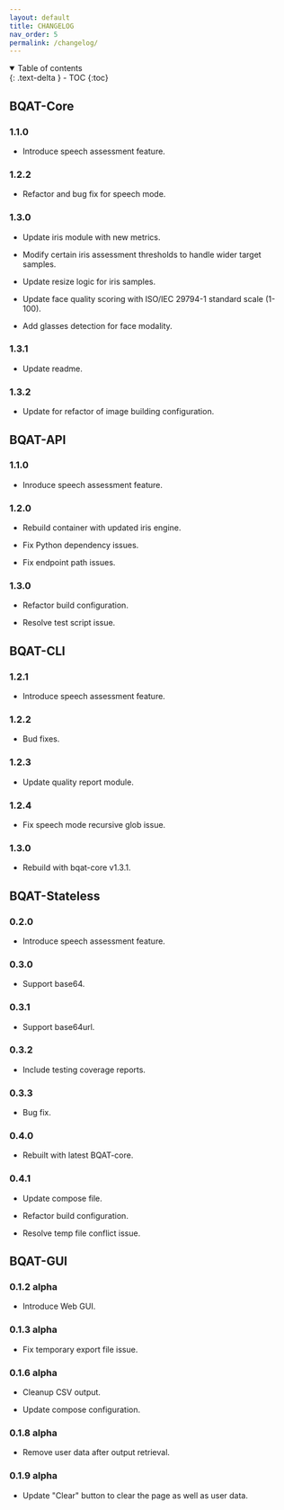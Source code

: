 ```yaml
---
layout: default
title: CHANGELOG
nav_order: 5
permalink: /changelog/
---
```


<details open markdown="block">
  <summary>
    Table of contents
  </summary>
  {: .text-delta }
- TOC
{:toc}
</details>

## BQAT-Core

### 1.1.0

+ Introduce speech assessment feature.

### 1.2.2

+ Refactor and bug fix for speech mode.

### 1.3.0

+ Update iris module with new metrics.

+ Modify certain iris assessment thresholds to handle wider target samples.

+ Update resize logic for iris samples.

+ Update face quality scoring with ISO/IEC 29794-1 standard scale (1-100).

+ Add glasses detection for face modality.

### 1.3.1

+ Update readme.

### 1.3.2

+ Update for refactor of image building configuration.

## BQAT-API

### 1.1.0

+ Inroduce speech assessment feature.

### 1.2.0

+ Rebuild container with updated iris engine.

+ Fix Python dependency issues.

+ Fix endpoint path issues.

### 1.3.0

+ Refactor build configuration.

+ Resolve test script issue.

## BQAT-CLI

### 1.2.1

+ Introduce speech assessment feature.

### 1.2.2

+ Bud fixes.

### 1.2.3

+ Update quality report module.

### 1.2.4

+ Fix speech mode recursive glob issue.

### 1.3.0

+ Rebuild with bqat-core v1.3.1.

## BQAT-Stateless

### 0.2.0

+ Introduce speech assessment feature.

### 0.3.0

+ Support base64.

### 0.3.1

+ Support base64url.

### 0.3.2

+ Include testing coverage reports.

### 0.3.3

+ Bug fix.

### 0.4.0

+ Rebuilt with latest BQAT-core.

### 0.4.1

+ Update compose file.

+ Refactor build configuration.

+ Resolve temp file conflict issue.

## BQAT-GUI

### 0.1.2 alpha

+ Introduce Web GUI.

### 0.1.3 alpha

+ Fix temporary export file issue.

### 0.1.6 alpha

+ Cleanup CSV output.

+ Update compose configuration.

### 0.1.8 alpha

+ Remove user data after output retrieval.

### 0.1.9 alpha

+ Update "Clear" button to clear the page as well as user data.
